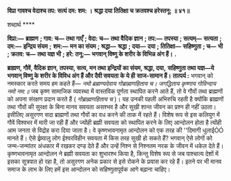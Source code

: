 **विप्रा गावश्च वेदाश्च तप: सत्यं दम: शम: ।** **श्रद्धा दया तितिक्षा च क्रतवश्च हरेस्तनू: ॥ ४१॥** 

शब्दार्थ **** 

**विप्रा:—** **ब्राह्मण** **; गाव: च—** **तथा गाएँ** **; वेदा: च—** **तथा वैदिक ज्ञान** **; तप:—** **तपस्या** **; सत्यम्—** **सत्यता** **; दम:—** **इन्द्रिय संयम** **;** **शम:—** **मन का संयम** **; श्रद्धा—** **श्रद्धा** **; दया—** **दया** **; तितिक्षा—** **सहिष्णुता** **; च—** **भी** **; क्रतव: च—** **तथा यज्ञ भी** **; हरे: तनू:—** **भगवान् विष्णु के शरीर के विभिन्न अंग हैं।** **.** 

**ब्राह्मण, गौवें, वैदिक ज्ञान, तपस्या, सत्य, मन तथा इन्द्रियों का संयम, श्रद्धा, दया,** **सहिष्णुता तथा यज्ञ—ये भगवान् विष्णु के शरीर के विविध अंग हैं और दैवी सवयता के ये ही** **साज-सामान हैं।** **तात्पर्य :** भगवान् को नमस्कार करते समय हम कहते हैं— *नमो ब्रह्मण्यदेवाय गोब्राह्मणहिताय च।* *जगद्धिताय कृष्णाय गोविन्दाय नमो नम:॥* जब कृष्ण सामाजिक व्यवस्था में वास्तविक पूर्णता स्थापित करने आते हैं, तो वे गौवों तथा ब्राह्मणों को अपना संरक्षण प्रदान करते हैं ( *गोब्राह्मणहिताय च* )। यह उनकी पहली अभिरुचि रहती है क्योंकि ब्राह्मणों तथा गौवों की सुरक्षा के बिना मानव सवयता असश्भव है और सुखी शान्त जीवन का प्रश्न ही नहीं उठता। इसीलिए असुरगण सदा ब्राह्मणों तथा गौवों का वध करने की ताक में रहते हैं। विशेष रूप से इस कलियुग में गौवें विश्वभर में मारी जा रही हैं और ज्योंही ब्रह्मी सवयता को स्थापित करने के लिए आन्दोलन होता है त्योंही आम जनता से विद्रोह करा दिया जाता है। वे कृष्णभावनामृत आन्दोलन को एक तरह की ''दिमागी धुलाईÓÓ मानते हैं। ऐसे ईष्र्यालु लोग ईश्वरविहीन सवयता में किस तरह सुखी हो सकते हैं? भगवान् ऐसे लोगों को जन्म-जन्मांतर अंधकार में रखकर दण्ड देते हैं और उन्हें निश्न से निश्नतम नरक के जीवन में धकेल देते हैं। कृष्णभावनामृत आन्दोलन ने ब्रह्मी सवयता का शुभारश्भ किया है, किन्तु विशेष रूप से जब पाश्चात्य देशों में इसका सूत्रपात हो रहा है, तो असुरगण अनेक प्रकार से इसे रोकने के प्रयास कर रहे हैं। इतने पर भी मानव समाज के लाभ के लिए हमें इस आन्दोलन को सहिष्णुतापूर्वक आगे बढ़ाना चाहिए।  